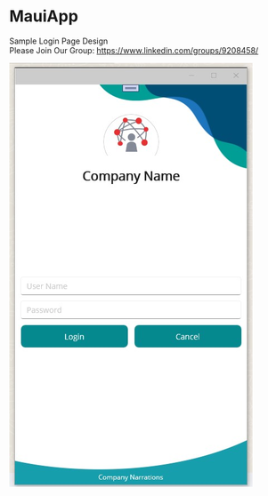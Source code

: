 # MauiApp

Sample Login Page Design
<br>Please Join Our Group: https://www.linkedin.com/groups/9208458/


![Alt text](MauiLogin.jpg?raw=true "Title")
